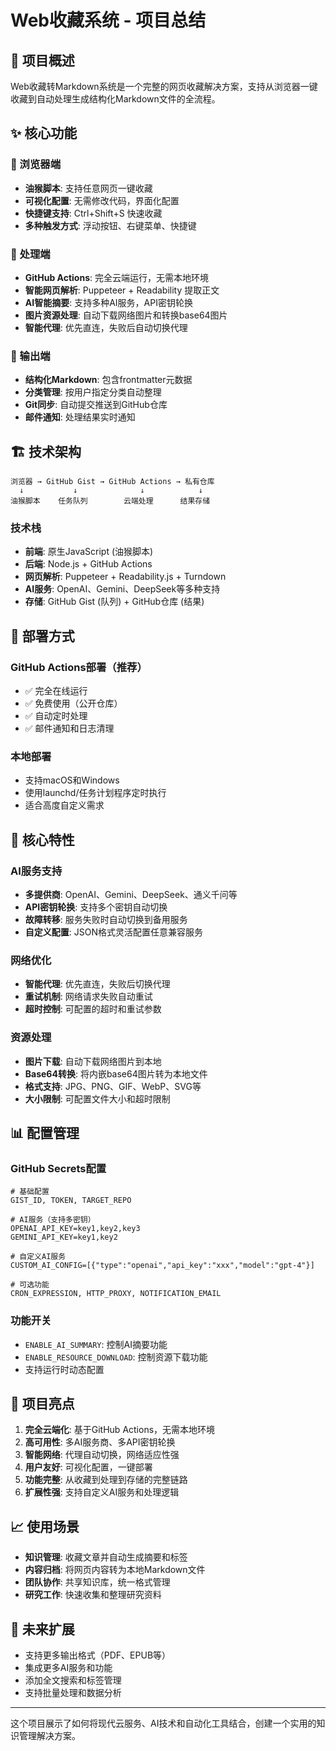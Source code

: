 # Web收藏系统 - 项目总结

## 🎯 项目概述

Web收藏转Markdown系统是一个完整的网页收藏解决方案，支持从浏览器一键收藏到自动处理生成结构化Markdown文件的全流程。

## ✨ 核心功能

### 📱 浏览器端
- **油猴脚本**: 支持任意网页一键收藏
- **可视化配置**: 无需修改代码，界面化配置
- **快捷键支持**: Ctrl+Shift+S 快速收藏
- **多种触发方式**: 浮动按钮、右键菜单、快捷键

### 🔄 处理端
- **GitHub Actions**: 完全云端运行，无需本地环境
- **智能网页解析**: Puppeteer + Readability 提取正文
- **AI智能摘要**: 支持多种AI服务，API密钥轮换
- **图片资源处理**: 自动下载网络图片和转换base64图片
- **智能代理**: 优先直连，失败后自动切换代理

### 📁 输出端
- **结构化Markdown**: 包含frontmatter元数据
- **分类管理**: 按用户指定分类自动整理
- **Git同步**: 自动提交推送到GitHub仓库
- **邮件通知**: 处理结果实时通知

## 🏗️ 技术架构

```
浏览器 → GitHub Gist → GitHub Actions → 私有仓库
  ↓           ↓              ↓            ↓
油猴脚本    任务队列        云端处理      结果存储
```

### 技术栈
- **前端**: 原生JavaScript (油猴脚本)
- **后端**: Node.js + GitHub Actions
- **网页解析**: Puppeteer + Readability.js + Turndown
- **AI服务**: OpenAI、Gemini、DeepSeek等多种支持
- **存储**: GitHub Gist (队列) + GitHub仓库 (结果)

## 🚀 部署方式

### GitHub Actions部署（推荐）
- ✅ 完全在线运行
- ✅ 免费使用（公开仓库）
- ✅ 自动定时处理
- ✅ 邮件通知和日志清理

### 本地部署
- 支持macOS和Windows
- 使用launchd/任务计划程序定时执行
- 适合高度自定义需求

## 🔧 核心特性

### AI服务支持
- **多提供商**: OpenAI、Gemini、DeepSeek、通义千问等
- **API密钥轮换**: 支持多个密钥自动切换
- **故障转移**: 服务失败时自动切换到备用服务
- **自定义配置**: JSON格式灵活配置任意兼容服务

### 网络优化
- **智能代理**: 优先直连，失败后切换代理
- **重试机制**: 网络请求失败自动重试
- **超时控制**: 可配置的超时和重试参数

### 资源处理
- **图片下载**: 自动下载网络图片到本地
- **Base64转换**: 将内嵌base64图片转为本地文件
- **格式支持**: JPG、PNG、GIF、WebP、SVG等
- **大小限制**: 可配置文件大小和超时限制

## 📊 配置管理

### GitHub Secrets配置
```
# 基础配置
GIST_ID, TOKEN, TARGET_REPO

# AI服务（支持多密钥）
OPENAI_API_KEY=key1,key2,key3
GEMINI_API_KEY=key1,key2

# 自定义AI服务
CUSTOM_AI_CONFIG=[{"type":"openai","api_key":"xxx","model":"gpt-4"}]

# 可选功能
CRON_EXPRESSION, HTTP_PROXY, NOTIFICATION_EMAIL
```

### 功能开关
- `ENABLE_AI_SUMMARY`: 控制AI摘要功能
- `ENABLE_RESOURCE_DOWNLOAD`: 控制资源下载功能
- 支持运行时动态配置

## 🎉 项目亮点

1. **完全云端化**: 基于GitHub Actions，无需本地环境
2. **高可用性**: 多AI服务商、多API密钥轮换
3. **智能网络**: 代理自动切换，网络适应性强
4. **用户友好**: 可视化配置，一键部署
5. **功能完整**: 从收藏到处理到存储的完整链路
6. **扩展性强**: 支持自定义AI服务和处理逻辑

## 📈 使用场景

- **知识管理**: 收藏文章并自动生成摘要和标签
- **内容归档**: 将网页内容转为本地Markdown文件
- **团队协作**: 共享知识库，统一格式管理
- **研究工作**: 快速收集和整理研究资料

## 🔮 未来扩展

- 支持更多输出格式（PDF、EPUB等）
- 集成更多AI服务和功能
- 添加全文搜索和标签管理
- 支持批量处理和数据分析

---

这个项目展示了如何将现代云服务、AI技术和自动化工具结合，创建一个实用的知识管理解决方案。